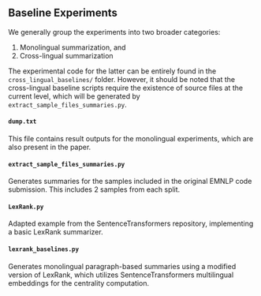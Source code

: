 ## Baseline Experiments

We generally group the experiments into two broader categories:

1. Monolingual summarization, and
2. Cross-lingual summarization

The experimental code for the latter can be entirely found in the `cross_lingual_baselines/` folder.
However, it should be noted that the cross-lingual baseline scripts require the existence of source files at the current level,
which will be generated by `extract_sample_files_summaries.py`.


#### `dump.txt`
This file contains result outputs for the monolingual experiments, which are also present in the paper.

#### `extract_sample_files_summaries.py`
Generates summaries for the samples included in the original EMNLP code submission. This includes 2 samples from each split.

#### `LexRank.py`
Adapted example from the SentenceTransformers repository, implementing a basic LexRank summarizer.

#### `lexrank_baselines.py`
Generates monolingual paragraph-based summaries using a modified version of LexRank, which utilizes SentenceTransformers multilingual embeddings for the centrality computation.